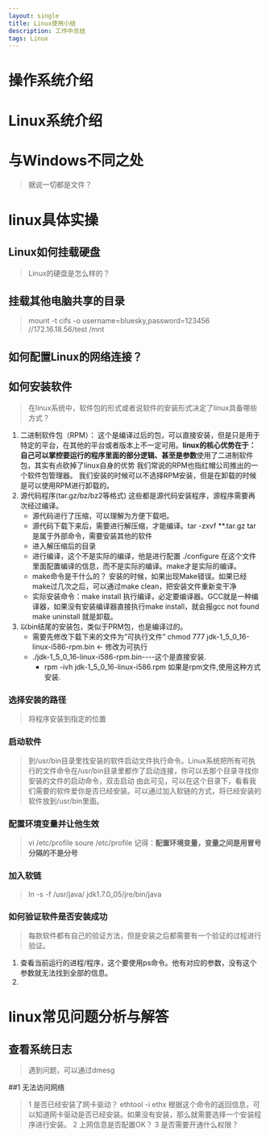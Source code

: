 ```yaml
---
layout: single
title: Linux使用小结
description: 工作中总结
tags: Linux
---
```


# 操作系统介绍

# Linux系统介绍

# 与Windows不同之处
>据说一切都是文件？


# linux具体实操
## Linux如何挂载硬盘
>Linux的硬盘是怎么样的？

## 挂载其他电脑共享的目录
>mount -t cifs -o username=bluesky,password=123456 //172.16.18.56/test /mnt

## 如何配置Linux的网络连接？

## 如何安装软件
>在linux系统中，软件包的形式或者说软件的安装形式决定了linux具备哪些方式？
1. 二进制软件包（RPM）：
	这个是编译过后的包，可以直接安装，但是只是用于特定的平台，在其他的平台或者版本上不一定可用。**linux的核心优势在于：自己可以掌控要运行的程序里面的部分逻辑、甚至是参数**使用了二进制软件包，其实有点砍掉了linux自身的优势
	我们常说的RPM也指红帽公司推出的一个软件包管理器。
	我们安装的时候可以不选择RPM安装，但是在卸载的时候是可以使用RPM进行卸载的。
2. 源代码程序(tar.gz/bz/bz2等格式)
	这些都是源代码安装程序，源程序需要再次经过编译。
	+ 源代码进行了压缩，可以理解为方便下载吧。   
	+ 源代码下载下来后，需要进行解压缩，才能编译。tar -zxvf **.tar.gz
		tar是属于外部命令，需要安装其他的软件
	+ 进入解压缩后的目录
	+ 进行编译，这个不是实际的编译，他是进行配置    ./configure
		在这个文件里面配置编译的信息，而不是实际的编译。make才是实际的编译。
	+ make命令是干什么的？
		安装的时候，如果出现Make错误。如果已经make过几次之后，可以通过make clean，把安装文件重新变干净
	+ 实际安装命令：make install
		执行编译，必定要编译器。GCC就是一种编译器，如果没有安装编译器直接执行make install，就会报gcc not found
		make uninstall 就是卸载。
3. 以bin结尾的安装包，类似于PRM包，也是编译过的。
	+ 需要先修改下载下来的文件为“可执行文件”  chmod 777 jdk-1_5_0_16-linux-i586-rpm.bin    ← 修改为可执行
	+ ./jdk-1_5_0_16-linux-i586-rpm.bin----这个是直接安装.
		+ rpm -ivh jdk-1_5_0_16-linux-i586.rpm 如果是rpm文件,使用这种方式安装.

### 选择安装的路径
>将程序安装到指定的位置

### 启动软件
>到/usr/bin目录里找安装的软件启动文件执行命令。Linux系统把所有可执行的文件命令在/usr/bin目录里都作了启动连接，你可以去那个目录寻找你安装的文件的启动命令，双击启动
	由此可见，可以在这个目录下，看看我们需要的软件爱你是否已经安装。可以通过加入软链的方式，将已经安装的软件放到/usr/bin里面。

### 配置环境变量并让他生效
>vi /etc/profile
soure /etc/profile
记得：**配置环境变量，变量之间是用冒号分隔的不是分号**

### 加入软链
>ln -s -f /usr/java/ jdk1.7.0_05/jre/bin/java

### 如何验证软件是否安装成功
>每款软件都有自己的验证方法，但是安装之后都需要有一个验证的过程进行验证。
1. 查看当前运行的进程/程序，这个要使用ps命令。他有对应的参数，没有这个参数就无法找到全部的信息。
2. 


# linux常见问题分析与解答
## 查看系统日志
> 遇到问题，可以通过dmesg

##1 无法访问网络
>1 是否已经安装了网卡驱动？
ethtool -i ethx
根据这个命令的返回信息，可以知道网卡驱动是否已经安装。如果没有安装，那么就需要选择一个安装程序进行安装。
2 上网信息是否配置OK？
3 是否需要开通什么权限？

